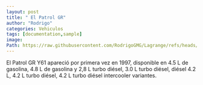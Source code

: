 ```yaml
---
layout: post
title: " El Patrol GR"
author: "Rodrigo"
categories: Vehiculos
tags: [documentation,sample]
image:
Path: https://raw.githubusercontent.com/RodrigoGMG/Lagrange/refs/heads/gh-pages/assets/img/nissanpatrolgry61ao20003_0tdi129cv8.jpg
---
```


El Patrol GR Y61 apareció por primera vez en 1997, disponible en 4.5 L de gasolina, 4.8 L de gasolina y 2,8 L turbo diésel, 3.0 L turbo diésel, diésel 4.2 L, 4.2 L turbo diésel, 4.2 L turbo diésel intercooler variantes.